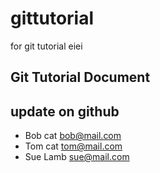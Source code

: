 # gittutorial
for git tutorial eiei

## Git Tutorial Document
## update on github

- Bob cat bob@mail.com
- Tom cat tom@mail.com
- Sue Lamb sue@mail.com